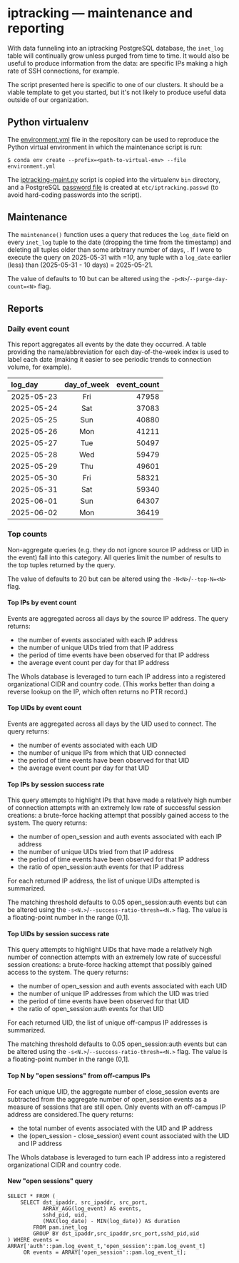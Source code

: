 # iptracking — maintenance and reporting

With data funneling into an iptracking PostgreSQL database, the `inet_log` table will continually grow unless purged from time to time.  It would also be useful to produce information from the data:  are specific IPs making a high rate of SSH connections, for example.

The script presented here is specific to one of our clusters.  It should be a viable template to get you started, but it's not likely to produce useful data outside of our organization.

## Python virtualenv

The [environment.yml](./environment.yml) file in the repository can be used to reproduce the Python virtual environment in which the maintenance script is run:

```
$ conda env create --prefix=<path-to-virtual-env> --file environment.yml 
```

The [iptracking-maint.py](./iptracking-maint.py) script is copied into the virtualenv `bin` directory, and a PostgreSQL [password file](https://www.postgresql.org/docs/current/libpq-pgpass.html) is created at `etc/iptracking.passwd` (to avoid hard-coding passwords into the script).


## Maintenance

The `maintenance()` function uses a query that reduces the `log_date` field on every `inet_log` tuple to the date (dropping the time from the timestamp) and deleting all tuples older than some arbitrary number of days, *<N>*.  If I were to execute the query on 2025-05-31 with *<N>=10*, any tuple with a `log_date` earlier (less) than (2025-05-31 - 10 days) = 2025-05-21.

The value of *<N>* defaults to 10 but can be altered using the `-p<N>`/`--purge-day-count=<N>` flag.


## Reports

### Daily event count

This report aggregates all events by the date they occurred.  A table providing the name/abbreviation for each day-of-the-week index is used to label each date (making it easier to see periodic trends to connection volume, for example).

| log_day    | day_of_week | event_count |
| :----------| :---------: |-----------: |
| 2025-05-23 |     Fri     |       47958 |
| 2025-05-24 |     Sat     |       37083 |
| 2025-05-25 |     Sun     |       40880 |
| 2025-05-26 |     Mon     |       41211 |
| 2025-05-27 |     Tue     |       50497 |
| 2025-05-28 |     Wed     |       59479 |
| 2025-05-29 |     Thu     |       49601 |
| 2025-05-30 |     Fri     |       58321 |
| 2025-05-31 |     Sat     |       59340 |
| 2025-06-01 |     Sun     |       64307 |
| 2025-06-02 |     Mon     |       36419 |


### Top counts

Non-aggregate queries (e.g. they do not ignore source IP address or UID in the event) fall into this category.  All queries limit the number of results to the top *<N>* tuples returned by the query.

The value of *<N>* defaults to 20 but can be altered using the `-N<N>`/`--top-N=<N>` flag.


#### Top IPs by event count

Events are aggregated across all days by the source IP address.  The query returns:

- the number of events associated with each IP address
- the number of unique UIDs tried from that IP address
- the period of time events have been observed for that IP address
- the average event count per day for that IP address

The WhoIs database is leveraged to turn each IP address into a registered organizational CIDR and country code.  (This works better than doing a reverse lookup on the IP, which often returns no PTR record.)


#### Top UIDs by event count

Events are aggregated across all days by the UID used to connect.  The query returns:

- the number of events associated with each UID
- the number of unique IPs from which that UID connected
- the period of time events have been observed for that UID
- the average event count per day for that UID


#### Top IPs by session success rate

This query attempts to highlight IPs that have made a relatively high number of connection attempts with an extremely low rate of successful session creations:  a brute-force hacking attempt that possibly gained access to the system.  The query returns:

- the number of open_session and auth events associated with each IP address
- the number of unique UIDs tried from that IP address
- the period of time events have been observed for that IP address
- the ratio of open_session:auth events for that IP address

For each returned IP address, the list of unique UIDs attempted is summarized.

The matching threshold defaults to 0.05 open_session:auth events but can be altered using the `-s<N.>`/`--success-ratio-thresh=<N.>` flag.  The value is a floating-point number in the range (0,1].


#### Top UIDs by session success rate

This query attempts to highlight UIDs that have made a relatively high number of connection attempts with an extremely low rate of successful session creations:  a brute-force hacking attempt that possibly gained access to the system.  The query returns:

- the number of open_session and auth events associated with each UID
- the number of unique IP addresses from which the UID was tried
- the period of time events have been observed for that UID
- the ratio of open_session:auth events for that UID

For each returned UID, the list of unique off-campus IP addresses is summarized.

The matching threshold defaults to 0.05 open_session:auth events but can be altered using the `-s<N.>`/`--success-ratio-thresh=<N.>` flag.  The value is a floating-point number in the range (0,1].


#### Top N by "open sessions" from off-campus IPs

For each unique UID, the aggregate number of close_session events are subtracted from the aggregate number of open_session events as a measure of sessions that are still open.  Only events with an off-campus IP address are considered.The query returns:

- the total number of events associated with the UID and IP address
- the (open_session - close_session) event count associated with the UID and IP address

The WhoIs database is leveraged to turn each IP address into a registered organizational CIDR and country code.



#### New "open sessions" query

```
SELECT * FROM (
    SELECT dst_ipaddr, src_ipaddr, src_port,
           ARRAY_AGG(log_event) AS events,
           sshd_pid, uid,
           (MAX(log_date) - MIN(log_date)) AS duration
        FROM pam.inet_log
        GROUP BY dst_ipaddr,src_ipaddr,src_port,sshd_pid,uid
) WHERE events = ARRAY['auth'::pam.log_event_t,'open_session'::pam.log_event_t]
     OR events = ARRAY['open_session'::pam.log_event_t];
```